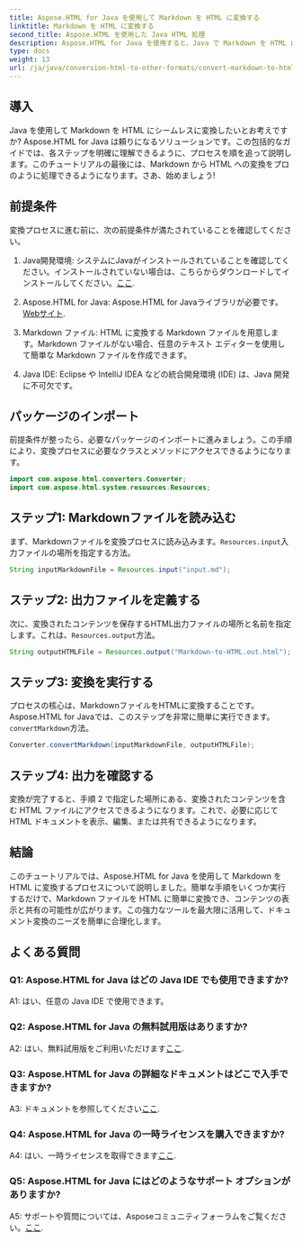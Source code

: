 ```yaml
---
title: Aspose.HTML for Java を使用して Markdown を HTML に変換する
linktitle: Markdown を HTML に変換する
second_title: Aspose.HTML を使用した Java HTML 処理
description: Aspose.HTML for Java を使用すると、Java で Markdown を HTML にシームレスに変換できます。ステップ バイ ステップ ガイドに従って、ドキュメント変換のニーズを効率化してください。
type: docs
weight: 13
url: /ja/java/conversion-html-to-other-formats/convert-markdown-to-html/
---
```


## 導入

Java を使用して Markdown を HTML にシームレスに変換したいとお考えですか? Aspose.HTML for Java は頼りになるソリューションです。この包括的なガイドでは、各ステップを明確に理解できるように、プロセスを順を追って説明します。このチュートリアルの最後には、Markdown から HTML への変換をプロのように処理できるようになります。さあ、始めましょう!

## 前提条件

変換プロセスに進む前に、次の前提条件が満たされていることを確認してください。

1.  Java開発環境: システムにJavaがインストールされていることを確認してください。インストールされていない場合は、こちらからダウンロードしてインストールしてください。[ここ](https://www.java.com).

2.  Aspose.HTML for Java: Aspose.HTML for Javaライブラリが必要です。[Webサイト](https://releases.aspose.com/html/java/).

3. Markdown ファイル: HTML に変換する Markdown ファイルを用意します。Markdown ファイルがない場合、任意のテキスト エディターを使用して簡単な Markdown ファイルを作成できます。

4. Java IDE: Eclipse や IntelliJ IDEA などの統合開発環境 (IDE) は、Java 開発に不可欠です。

## パッケージのインポート

前提条件が整ったら、必要なパッケージのインポートに進みましょう。この手順により、変換プロセスに必要なクラスとメソッドにアクセスできるようになります。

```java
import com.aspose.html.converters.Converter;
import com.aspose.html.system.resources.Resources;
```

## ステップ1: Markdownファイルを読み込む

まず、Markdownファイルを変換プロセスに読み込みます。`Resources.input`入力ファイルの場所を指定する方法。

```java
String inputMarkdownFile = Resources.input("input.md");
```

## ステップ2: 出力ファイルを定義する

次に、変換されたコンテンツを保存するHTML出力ファイルの場所と名前を指定します。これは、`Resources.output`方法。

```java
String outputHTMLFile = Resources.output("Markdown-to-HTML.out.html");
```

## ステップ3: 変換を実行する

プロセスの核心は、MarkdownファイルをHTMLに変換することです。Aspose.HTML for Javaでは、このステップを非常に簡単に実行できます。`convertMarkdown`方法。

```java
Converter.convertMarkdown(inputMarkdownFile, outputHTMLFile);
```

## ステップ4: 出力を確認する

変換が完了すると、手順 2 で指定した場所にある、変換されたコンテンツを含む HTML ファイルにアクセスできるようになります。これで、必要に応じて HTML ドキュメントを表示、編集、または共有できるようになります。

## 結論

このチュートリアルでは、Aspose.HTML for Java を使用して Markdown を HTML に変換するプロセスについて説明しました。簡単な手順をいくつか実行するだけで、Markdown ファイルを HTML に簡単に変換でき、コンテンツの表示と共有の可能性が広がります。この強力なツールを最大限に活用して、ドキュメント変換のニーズを簡単に合理化します。

## よくある質問

### Q1: Aspose.HTML for Java はどの Java IDE でも使用できますか?

A1: はい、任意の Java IDE で使用できます。

### Q2: Aspose.HTML for Java の無料試用版はありますか?

 A2: はい、無料試用版をご利用いただけます[ここ](https://releases.aspose.com/html/java).

### Q3: Aspose.HTML for Java の詳細なドキュメントはどこで入手できますか?

 A3: ドキュメントを参照してください[ここ](https://reference.aspose.com/html/java/).

### Q4: Aspose.HTML for Java の一時ライセンスを購入できますか?

 A4: はい、一時ライセンスを取得できます[ここ](https://purchase.aspose.com/temporary-license/).

### Q5: Aspose.HTML for Java にはどのようなサポート オプションがありますか?

 A5: サポートや質問については、Asposeコミュニティフォーラムをご覧ください。[ここ](https://forum.aspose.com/).